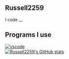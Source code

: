 ## Russell2259
I code ._.
<br>
## Programs I use
[![vscode](https://cdn.jsdelivr.net/gh/devicons/devicon/icons/vscode/vscode-original.svg)](https://vscode.dev)
<br>
[![Russell2259's GitHub stats](https://github-readme-stats.vercel.app/api?username=Russell2259)](https://github.com/russell2259)
